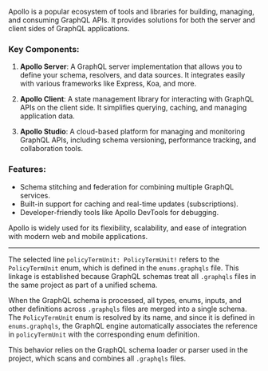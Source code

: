 Apollo is a popular ecosystem of tools and libraries for building, managing, and consuming GraphQL APIs. It provides solutions for both the server and client sides of GraphQL applications.

### Key Components:
1. **Apollo Server**: A GraphQL server implementation that allows you to define your schema, resolvers, and data sources. It integrates easily with various frameworks like Express, Koa, and more.

2. **Apollo Client**: A state management library for interacting with GraphQL APIs on the client side. It simplifies querying, caching, and managing application data.

3. **Apollo Studio**: A cloud-based platform for managing and monitoring GraphQL APIs, including schema versioning, performance tracking, and collaboration tools.

### Features:
- Schema stitching and federation for combining multiple GraphQL services.
- Built-in support for caching and real-time updates (subscriptions).
- Developer-friendly tools like Apollo DevTools for debugging.

Apollo is widely used for its flexibility, scalability, and ease of integration with modern web and mobile applications.

---

The selected line `policyTermUnit: PolicyTermUnit!` refers to the `PolicyTermUnit` enum, which is defined in the `enums.graphqls` file. This linkage is established because GraphQL schemas treat all `.graphqls` files in the same project as part of a unified schema. 

When the GraphQL schema is processed, all types, enums, inputs, and other definitions across `.graphqls` files are merged into a single schema. The `PolicyTermUnit` enum is resolved by its name, and since it is defined in `enums.graphqls`, the GraphQL engine automatically associates the reference in `policyTermUnit` with the corresponding enum definition. 

This behavior relies on the GraphQL schema loader or parser used in the project, which scans and combines all `.graphqls` files.
